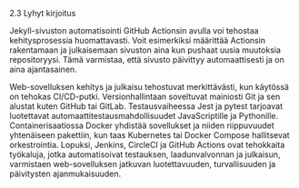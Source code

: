 2.3 Lyhyt kirjoitus

Jekyll-sivuston automatisointi GitHub Actionsin avulla voi tehostaa kehitysprosessia huomattavasti. Voit esimerkiksi määrittää Actionsin rakentamaan ja julkaisemaan sivuston aina kun pushaat uusia muutoksia repositoryysi. Tämä varmistaa, että sivusto päivittyy automaattisesti ja on aina ajantasainen.

Web-sovelluksen kehitys ja julkaisu tehostuvat merkittävästi, kun käytössä on tehokas CI/CD-putki. Versionhallintaan soveltuvat mainiosti Git ja sen alustat kuten GitHub tai GitLab. Testausvaiheessa Jest ja pytest tarjoavat luotettavat automaattitestausmahdollisuudet JavaScriptille ja Pythonille. Containerisaatiossa Docker yhdistää sovellukset ja niiden riippuvuudet yhtenäiseen pakettiin, kun taas Kubernetes tai Docker Compose hallitsevat orkestrointia. Lopuksi, Jenkins, CircleCI ja GitHub Actions ovat tehokkaita työkaluja, jotka automatisoivat testauksen, laadunvalvonnan ja julkaisun, varmistaen web-sovelluksen jatkuvan luotettavuuden, turvallisuuden ja päivitysten ajanmukaisuuden.
